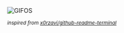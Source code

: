 <div align="justify">
<picture>
    <source media="(prefers-color-scheme: dark)" srcset="https://i.ibb.co/rRz252xH/output-gif.gif">
    <source media="(prefers-color-scheme: light)" srcset="https://i.ibb.co/rRz252xH/output-gif.gif">
    <img alt="GIFOS" src="https://i.ibb.co/rRz252xH/output-gif.gif">
</picture>

<sub><i>inspired from [x0rzavi/github-readme-terminal](https://github.com/x0rzavi/github-readme-terminal)</i></sub>

</div>

<!-- Image deletion URL: https://ibb.co/XrKxFx7t/22b4902ae8dfc16f997e8a296d089150 -->